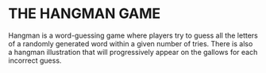 # THE HANGMAN GAME

Hangman is a word-guessing game where players try to guess all the letters of a randomly generated word within a given number of tries. 
There is also a hangman illustration that will progressively appear on the gallows for each incorrect guess.

